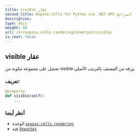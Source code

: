 ```yaml
---
title: visible عقار
second_title: Aspose.Cells for Python via .NET API المراجع
description:
type: docs
weight: 50
url: /ar/aspose.cells.rendering/sheetset/visible/
is_root: false
---
```

##  visible عقار

تحصل على مجموعة مكونة من visible ورقة من المصنف بالترتيب الأصلي.
###  تعريف:
```python
@property
def visible(self):
    ...
```

###  أنظر أيضا
* الوحدة [`aspose.cells.rendering`](../../)
* فئة [`SheetSet`](/cells/python-net/ar/aspose.cells.rendering/sheetset)
